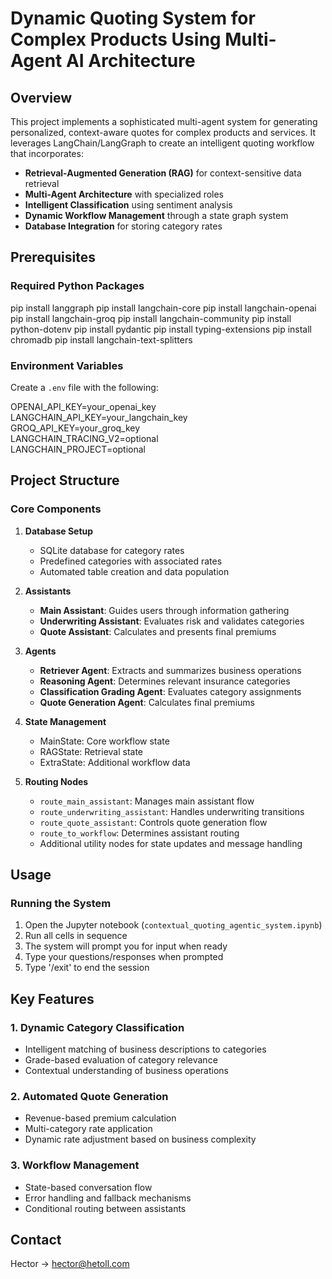 # Dynamic Quoting System for Complex Products Using Multi-Agent AI Architecture

## Overview
This project implements a sophisticated multi-agent system for generating personalized, context-aware quotes for complex products and services. It leverages LangChain/LangGraph to create an intelligent quoting workflow that incorporates:

- **Retrieval-Augmented Generation (RAG)** for context-sensitive data retrieval
- **Multi-Agent Architecture** with specialized roles
- **Intelligent Classification** using sentiment analysis
- **Dynamic Workflow Management** through a state graph system
- **Database Integration** for storing category rates

## Prerequisites

### Required Python Packages

pip install langgraph
pip install langchain-core
pip install langchain-openai
pip install langchain-groq
pip install langchain-community
pip install python-dotenv
pip install pydantic
pip install typing-extensions
pip install chromadb
pip install langchain-text-splitters

### Environment Variables
Create a `.env` file with the following:

OPENAI_API_KEY=your_openai_key  
LANGCHAIN_API_KEY=your_langchain_key  
GROQ_API_KEY=your_groq_key  
LANGCHAIN_TRACING_V2=optional  
LANGCHAIN_PROJECT=optional  


## Project Structure

### Core Components

1. **Database Setup**
   - SQLite database for category rates
   - Predefined categories with associated rates
   - Automated table creation and data population

2. **Assistants**
   - **Main Assistant**: Guides users through information gathering
   - **Underwriting Assistant**: Evaluates risk and validates categories
   - **Quote Assistant**: Calculates and presents final premiums

3. **Agents**
   - **Retriever Agent**: Extracts and summarizes business operations
   - **Reasoning Agent**: Determines relevant insurance categories
   - **Classification Grading Agent**: Evaluates category assignments
   - **Quote Generation Agent**: Calculates final premiums

4. **State Management**
   - MainState: Core workflow state
   - RAGState: Retrieval state
   - ExtraState: Additional workflow data

5. **Routing Nodes**
   - `route_main_assistant`: Manages main assistant flow
   - `route_underwriting_assistant`: Handles underwriting transitions
   - `route_quote_assistant`: Controls quote generation flow
   - `route_to_workflow`: Determines assistant routing
   - Additional utility nodes for state updates and message handling

## Usage

### Running the System
1. Open the Jupyter notebook (`contextual_quoting_agentic_system.ipynb`)
2. Run all cells in sequence
3. The system will prompt you for input when ready
4. Type your questions/responses when prompted
5. Type '/exit' to end the session

## Key Features

### 1. Dynamic Category Classification
- Intelligent matching of business descriptions to categories
- Grade-based evaluation of category relevance
- Contextual understanding of business operations

### 2. Automated Quote Generation
- Revenue-based premium calculation
- Multi-category rate application
- Dynamic rate adjustment based on business complexity

### 3. Workflow Management
- State-based conversation flow
- Error handling and fallback mechanisms
- Conditional routing between assistants

## Contact
Hector -> hector@hetoll.com
